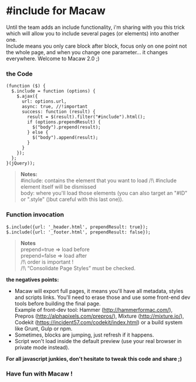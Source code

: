# \#include for Macaw

Until the team adds an include functionality, i'm sharing with you this trick which will allow you to include several pages (or elements) into another one.  
Include means you only care block after block, focus only on one point not the whole page, and when you change one parameter... it changes everywhere. Welcome to Macaw 2.0 ;)  

### the Code  

```
(function ($) {
  $.include = function (options) {
    $.ajax({
      url: options.url,
      async: true, //!important
      success: function (result) {
        result = $(result).filter("#include").html();
        if (options.prependResult) {
          $("body").prepend(result);
        } else {
          $("body").append(result);
        }
      }
    });
  };
}(jQuery));
```

> **Notes:**  
> \#include: contains the element that you want to load 
> /!\ #include element itself will be dismissed  
> body: where you'll load those elements (you can also target an "#ID" or ".style" ()but careful with this last one)).  

### Function invocation  
```
$.include({url: '_header.html', prependResult: true});
$.include({url: '_footer.html', prependResult: false});
```

> **Notes**  
> prepend=true => load before  
> prepend=false => load after  
> /!\ order is important !  
> /!\ “Consolidate Page Styles” must be checked.  

**the negatives points:**  
- Macaw will export full pages, it means you'll have all metadata, styles and scripts links. You'll need to erase those and use some front-end dev tools before building the final page.  
Example of front-dev tool: Hammer (http://hammerformac.com/), Prepros (http://alphapixels.com/prepros/), Mixture (http://mixture.io/), Codekit (https://incident57.com/codekit/index.html) or a build system like Grunt, Gulp or npm.  
- Sometimes, blocks are jumping, just refresh if it happens.  
- Script won't load inside the default preview (use your real browser in private mode instead).  

**For all javascript junkies, don't hesitate to tweak this code and share ;)**  

### Have fun with Macaw !  
